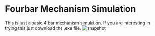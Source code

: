 # Fourbar Mechanism Simulation
This is just a basic 4 bar mechanism simulation. If you are interesting in trying this just download the .exe file.
![snapshot](https://user-images.githubusercontent.com/69750888/207819378-e643c3cd-643a-45f1-817e-736d823c4555.PNG)
